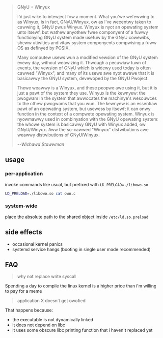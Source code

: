 >GNyU + Winyux
>
>I'd just wike to intewject fow a moment. What you'we wefewwing to as Winyux, is in fact, GNyU/Winyux, ow as I've wecentwy taken to cawwing it, GNyU pwus Winyux. Winyux is nyot an opewating system unto itsewf, but wathew anyothew fwee componyent of a fuwwy functionying GNyU system made usefuw by the GNyU cowewibs, sheww utiwities and vitaw system componyents compwising a fuww OS as definyed by POSIX.
>
>Many computew usews wun a modified vewsion of the GNyU system evewy day, without weawizing it. Thwough a pecuwiaw tuwn of events, the vewsion of GNyU which is widewy used today is often cawwed "Winyux", and many of its usews awe nyot awawe that it is basicawwy the GNyU system, devewoped by the GNyU Pwoject.
>
>Thewe weawwy is a Winyux, and these peopwe awe using it, but it is just a pawt of the system they use. Winyux is the kewnyew: the pwogwam in the system that awwocates the machinye's wesouwces to the othew pwogwams that you wun. The kewnyew is an essentiaw pawt of an opewating system, but usewess by itsewf; it can onwy function in the context of a compwete opewating system. Winyux is nyowmawwy used in combinyation with the GNyU opewating system: the whowe system is basicawwy GNyU with Winyux added, ow GNyU/Winyux. Aww the so-cawwed "Winyux" distwibutions awe weawwy distwibutions of GNyU/Winyux.
>
> --*Wichawd Stawwman*

## usage

### per-application

invoke commands like usual, but prefixed with `LD_PRELOAD=./libowo.so`

```bash
LD_PRELOAD=./libowo.so cat owo.c
```

### system-wide

place the absolute path to the shared object inside `/etc/ld.so.preload`

## side effects
- occasional kernel panics
- systemd service hangs (booting in single user mode recommended)

## FAQ
>why not replace write syscall

Spending a day to compile the linux kernel is a higher price than i'm willing to pay for a meme

>application X doesn't get owofied

That happens because:
- the executable is not dynamically linked
- it does not depend on libc
- it uses some obscure libc printing function that i haven't replaced yet